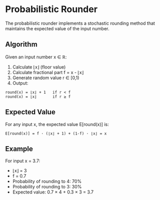 # Probabilistic Rounder

The probabilistic rounder implements a stochastic rounding method that maintains the expected value of the input number.

## Algorithm

Given an input number x ∈ ℝ:

1. Calculate ⌊x⌋ (floor value)
2. Calculate fractional part f = x - ⌊x⌋
3. Generate random value r ∈ [0,1)
4. Output:

```
round(x) = ⌊x⌋ + 1   if r < f
round(x) = ⌊x⌋       if r ≥ f
```

## Expected Value

For any input x, the expected value E[round(x)] is:

```
E[round(x)] = f · (⌊x⌋ + 1) + (1-f) · ⌊x⌋ = x
```

## Example

For input x = 3.7:
- ⌊x⌋ = 3
- f = 0.7
- Probability of rounding to 4: 70%
- Probability of rounding to 3: 30%
- Expected value: 0.7 × 4 + 0.3 × 3 = 3.7